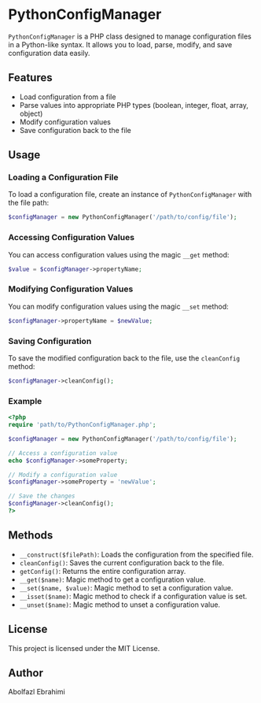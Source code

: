 # PythonConfigManager

`PythonConfigManager` is a PHP class designed to manage configuration files in a Python-like syntax. It allows you to load, parse, modify, and save configuration data easily.

## Features

- Load configuration from a file
- Parse values into appropriate PHP types (boolean, integer, float, array, object)
- Modify configuration values
- Save configuration back to the file

## Usage

### Loading a Configuration File

To load a configuration file, create an instance of `PythonConfigManager` with the file path:

```php
$configManager = new PythonConfigManager('/path/to/config/file');
```

### Accessing Configuration Values

You can access configuration values using the magic `__get` method:

```php
$value = $configManager->propertyName;
```

### Modifying Configuration Values

You can modify configuration values using the magic `__set` method:

```php
$configManager->propertyName = $newValue;
```

### Saving Configuration

To save the modified configuration back to the file, use the `cleanConfig` method:

```php
$configManager->cleanConfig();
```

### Example

```php
<?php
require 'path/to/PythonConfigManager.php';

$configManager = new PythonConfigManager('/path/to/config/file');

// Access a configuration value
echo $configManager->someProperty;

// Modify a configuration value
$configManager->someProperty = 'newValue';

// Save the changes
$configManager->cleanConfig();
?>
```

## Methods

- `__construct($filePath)`: Loads the configuration from the specified file.
- `cleanConfig()`: Saves the current configuration back to the file.
- `getConfig()`: Returns the entire configuration array.
- `__get($name)`: Magic method to get a configuration value.
- `__set($name, $value)`: Magic method to set a configuration value.
- `__isset($name)`: Magic method to check if a configuration value is set.
- `__unset($name)`: Magic method to unset a configuration value.

## License

This project is licensed under the MIT License.

## Author

Abolfazl Ebrahimi
